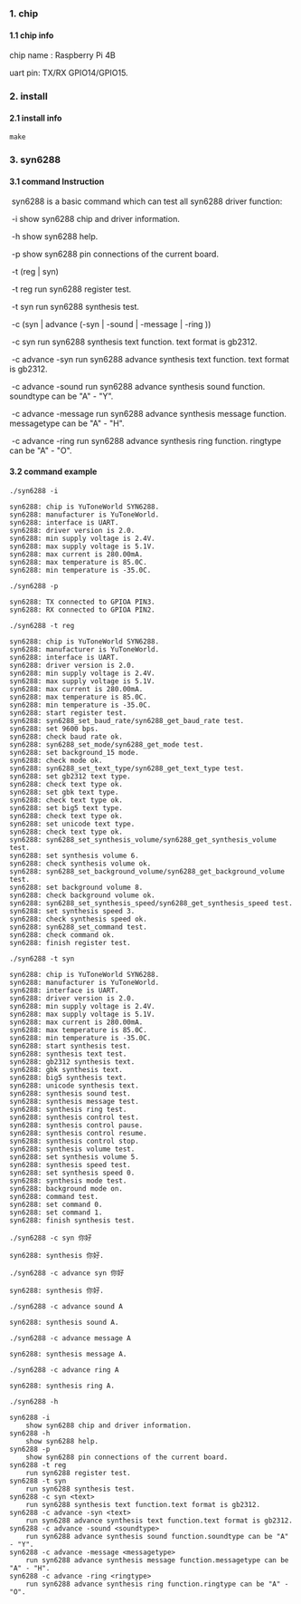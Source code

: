 ### 1. chip

#### 1.1 chip info

chip name : Raspberry Pi 4B

uart pin: TX/RX GPIO14/GPIO15.

### 2. install

#### 2.1 install info

```shell
make
```

### 3. syn6288

#### 3.1 command Instruction

​          syn6288 is a basic command which can test all syn6288 driver function:

​           -i        show syn6288 chip and driver information.

​           -h       show syn6288 help.

​           -p       show syn6288 pin connections of the current board.

​           -t (reg | syn)

​           -t reg        run syn6288 register test.

​           -t syn        run syn6288 synthesis test.

​           -c (syn <text>| advance (-syn <text>| -sound <soundtype>| -message <messagetype>|  -ring <ringtype>))

​           -c syn <text>        run syn6288 synthesis text function. text format is gb2312.

​           -c advance -syn <text>        run syn6288 advance synthesis text function. text format is gb2312.

​           -c advance -sound <soundtype>        run syn6288 advance synthesis sound function. soundtype can be "A" - "Y".

​           -c advance -message <messagetype>        run syn6288 advance synthesis message function. messagetype can be "A" - "H".

​           -c advance -ring <ringtype>        run syn6288 advance synthesis ring function. ringtype can be "A" - "O".

#### 3.2 command example

```shell
./syn6288 -i

syn6288: chip is YuToneWorld SYN6288.
syn6288: manufacturer is YuToneWorld.
syn6288: interface is UART.
syn6288: driver version is 2.0.
syn6288: min supply voltage is 2.4V.
syn6288: max supply voltage is 5.1V.
syn6288: max current is 280.00mA.
syn6288: max temperature is 85.0C.
syn6288: min temperature is -35.0C.
```

```shell
./syn6288 -p

syn6288: TX connected to GPIOA PIN3.
syn6288: RX connected to GPIOA PIN2.
```

```shell
./syn6288 -t reg

syn6288: chip is YuToneWorld SYN6288.
syn6288: manufacturer is YuToneWorld.
syn6288: interface is UART.
syn6288: driver version is 2.0.
syn6288: min supply voltage is 2.4V.
syn6288: max supply voltage is 5.1V.
syn6288: max current is 280.00mA.
syn6288: max temperature is 85.0C.
syn6288: min temperature is -35.0C.
syn6288: start register test.
syn6288: syn6288_set_baud_rate/syn6288_get_baud_rate test.
syn6288: set 9600 bps.
syn6288: check baud rate ok.
syn6288: syn6288_set_mode/syn6288_get_mode test.
syn6288: set background_15 mode.
syn6288: check mode ok.
syn6288: syn6288_set_text_type/syn6288_get_text_type test.
syn6288: set gb2312 text type.
syn6288: check text type ok.
syn6288: set gbk text type.
syn6288: check text type ok.
syn6288: set big5 text type.
syn6288: check text type ok.
syn6288: set unicode text type.
syn6288: check text type ok.
syn6288: syn6288_set_synthesis_volume/syn6288_get_synthesis_volume test.
syn6288: set synthesis volume 6.
syn6288: check synthesis volume ok.
syn6288: syn6288_set_background_volume/syn6288_get_background_volume test.
syn6288: set background volume 8.
syn6288: check background volume ok.
syn6288: syn6288_set_synthesis_speed/syn6288_get_synthesis_speed test.
syn6288: set synthesis speed 3.
syn6288: check synthesis speed ok.
syn6288: syn6288_set_command test.
syn6288: check command ok.
syn6288: finish register test.
```

```shell
./syn6288 -t syn

syn6288: chip is YuToneWorld SYN6288.
syn6288: manufacturer is YuToneWorld.
syn6288: interface is UART.
syn6288: driver version is 2.0.
syn6288: min supply voltage is 2.4V.
syn6288: max supply voltage is 5.1V.
syn6288: max current is 280.00mA.
syn6288: max temperature is 85.0C.
syn6288: min temperature is -35.0C.
syn6288: start synthesis test.
syn6288: synthesis text test.
syn6288: gb2312 synthesis text.
syn6288: gbk synthesis text.
syn6288: big5 synthesis text.
syn6288: unicode synthesis text.
syn6288: synthesis sound test.
syn6288: synthesis message test.
syn6288: synthesis ring test.
syn6288: synthesis control test.
syn6288: synthesis control pause.
syn6288: synthesis control resume.
syn6288: synthesis control stop.
syn6288: synthesis volume test.
syn6288: set synthesis volume 5.
syn6288: synthesis speed test.
syn6288: set synthesis speed 0.
syn6288: synthesis mode test.
syn6288: background mode on.
syn6288: command test.
syn6288: set command 0.
syn6288: set command 1.
syn6288: finish synthesis test.
```

```shell
./syn6288 -c syn 你好

syn6288: synthesis 你好.
```

```shell
./syn6288 -c advance syn 你好

syn6288: synthesis 你好.
```

```shell
./syn6288 -c advance sound A

syn6288: synthesis sound A.
```

```shell
./syn6288 -c advance message A

syn6288: synthesis message A.
```

```shell
./syn6288 -c advance ring A

syn6288: synthesis ring A.
```

```shell
./syn6288 -h

syn6288 -i
	show syn6288 chip and driver information.
syn6288 -h
	show syn6288 help.
syn6288 -p
	show syn6288 pin connections of the current board.
syn6288 -t reg
	run syn6288 register test.
syn6288 -t syn
	run syn6288 synthesis test.
syn6288 -c syn <text>
	run syn6288 synthesis text function.text format is gb2312.
syn6288 -c advance -syn <text>
	run syn6288 advance synthesis text function.text format is gb2312.
syn6288 -c advance -sound <soundtype>
	run syn6288 advance synthesis sound function.soundtype can be "A" - "Y".
syn6288 -c advance -message <messagetype>
	run syn6288 advance synthesis message function.messagetype can be "A" - "H".
syn6288 -c advance -ring <ringtype>
	run syn6288 advance synthesis ring function.ringtype can be "A" - "O".
```

